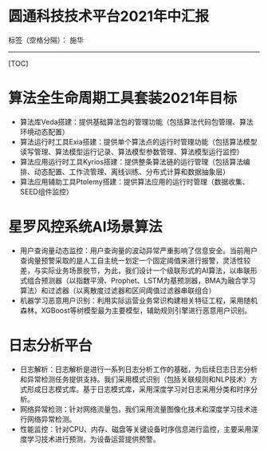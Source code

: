 # 圆通科技技术平台2021年中汇报

标签（空格分隔）： 施华

---

[TOC]

# 算法全生命周期工具套装2021年目标
+ 算法库Veda搭建：提供基础算法包的管理功能（包括算法代码包管理、算法环境动态配置）
+ 算法运行时工具Exia搭建：提供单个算法点的运行时管理功能（包括算法模型读写管理、算法模型运行记录、算法模型参数管理、算法模型运行监控）
+ 算法应用运行时工具Kyrios搭建：提供整条算法链的运行管理（包括算法编排、动态配置、工作流管理、离线训练、分布式计算和数据抽象层）
+ 算法应用辅助工具Ptolemy搭建：提供算法应用的运行时管理（数据收集、SEED组件监控）

# 星罗风控系统AI场景算法
+ 用户查询量动态监控：用户查询量的波动异常严重影响了信息安全。当前用户查询量预警采取的是人工自主统一划定一个固定阈值来进行报警，灵活性较差，与实际业务场景脱节，为此，我们设计一个级联形式的AI算法，以串联形式组合预测器（以指数平滑、Prophet、LSTM为基预测器，BMA为融合学习算法）和过滤器（以离散度过滤器和区间阈值过滤器串联组合）
+ 机器学习恶意用户识别：利用实际运营业务常识构建相关特征工程，采用随机森林，XGBoost等树模型最为主要模型，辅助规则引擎进行恶意用户识别。

# 日志分析平台
+ 日志解析：日志解析是进行一系列日志分析工作的基础，为后续日志日志分析和异常检测任务提供支持。我们采用模式识别（包括关联规则和NLP技术）方式形成日志模式库。基于日志模式库，采用深度学习对日志采用分类和时序分析。
+ 网络异常检测：针对网络流量包，我们采用流量图像化技术和深度学习技术进行网络异常检测。
+ 性能监控：针对CPU、内存、磁盘等关键设备时序信息进行监控，主要采用深度学习技术进行预测，为设备运营提供预警。




